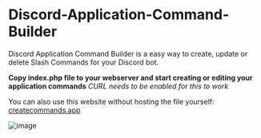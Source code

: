 # Discord-Application-Command-Builder
Discord Application Command Builder is a easy way to create, update or delete Slash Commands for your Discord bot.

**Copy index.php file to your webserver and start creating or editing your application commands**
*CURL needs to be enabled for this to work*

You can also use this website without hosting the file yourself: [createcommands.app](https://createcommands.app/)

![image](https://github.com/Theislemanager/Discord-Application-Command-Builder/assets/143001364/e3686aa9-39b9-4cd1-838d-94489b424133)

